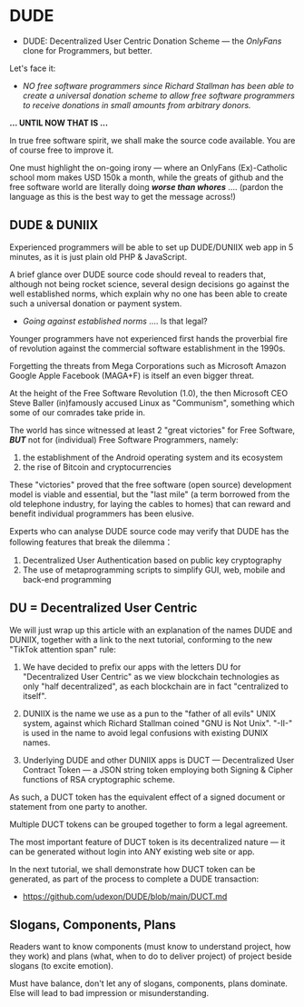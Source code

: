 # DUDE
- DUDE: Decentralized User Centric Donation Scheme &mdash; the _OnlyFans_ clone for Programmers, but better.

Let's face it: 

- _NO free software programmers since Richard Stallman has been able to create a universal donation scheme to allow free software programmers to receive donations in small amounts from arbitrary donors._

__... UNTIL NOW THAT IS ...__

In true free software spirit, we shall make the source code available. You are of course free to improve it.

One must highlight the on-going irony &mdash; where an OnlyFans (Ex)-Catholic school mom makes USD 150k a month, while the greats of github and the free software world are literally doing ___worse than whores___ .... (pardon the language as this is the best way to get the message across!)

## DUDE & DUNIIX

Experienced programmers will be able to set up DUDE/DUNIIX web app in 5 minutes, as it is just plain old PHP & JavaScript.

A brief glance over DUDE source code should reveal to readers that, although not being rocket science, several design decisions go against the well established norms, which explain why no one has been able to create such a universal donation or payment system.

- _Going against established norms_ .... Is that legal?

Younger programmers have not experienced first hands the proverbial fire of revolution against the commercial software establishment in the 1990s.

Forgetting the threats from Mega Corporations such as Microsoft Amazon Google Apple Facebook (MAGA+F) is itself an even bigger threat.

At the height of the Free Software Revolution (1.0), the then Microsoft CEO Steve Baller (in)famously accused Linux as "Communism", something which some of our comrades take pride in.

The world has since witnessed at least 2 "great victories" for Free Software, ___BUT___ not for (individual) Free Software Programmers, namely:

1. the establishment of the Android operating system and its ecosystem
2. the rise of Bitcoin and cryptocurrencies

These "victories" proved that the free software (open source) development model is viable and essential, but the "last mile" (a term borrowed from the old telephone industry, for laying the cables to homes) that can reward and benefit individual programmers has been elusive.

Experts who can analyse DUDE source code may verify that DUDE has the following features that break the dilemma：

1. Decentralized User Authentication based on public key cryptography
2. The use of metaprogramming scripts to simplify GUI, web, mobile and back-end programming


## DU = Decentralized User Centric

We will just wrap up this article with an explanation of the names DUDE and DUNIIX, together with a link to the next tutorial, conforming to the new "TikTok attention span" rule:

1. We have decided to prefix our apps with the letters DU for "Decentralized User Centric" as we view blockchain technologies as only "half decentralized", as each blockchain are in fact "centralized to itself".

2. DUNIIX is the name we use as a pun to the "father of all evils" UNIX system, against which Richard Stallman coined "GNU is Not Unix". "-II-" is used in the name to avoid legal confusions with existing DUNIX names.

3. Underlying DUDE and other DUNIIX apps is DUCT — Decentralized User Contract Token — a JSON string token employing both Signing & Cipher functions of RSA cryptographic scheme.

As such, a DUCT token has the equivalent effect of a signed document or statement from one party to another.

Multiple DUCT tokens can be grouped together to form a legal agreement.

The most important feature of DUCT token is its decentralized nature — it can be generated without login into ANY existing web site or app.

In the next tutorial, we shall demonstrate how DUCT token can be generated, as part of the process to complete a DUDE transaction:

- https://github.com/udexon/DUDE/blob/main/DUCT.md


## Slogans, Components, Plans

Readers want to know components (must know to understand project, how they work) and plans (what, when to do to deliver project) of project beside slogans (to excite emotion).

Must have balance, don't let any of slogans, components, plans dominate. Else will lead to bad impression or misunderstanding.
